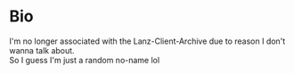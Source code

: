 # Bio
I'm no longer associated with the Lanz-Client-Archive due to reason I don't wanna talk about.<br>
So I guess I'm just a random no-name lol


